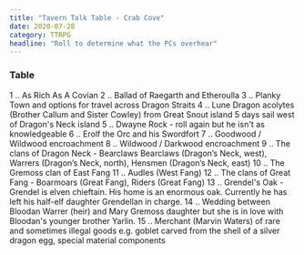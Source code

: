```yaml
---
title: "Tavern Talk Table - Crab Cove"
date: 2020-07-28
category: TTRPG
headline: "Roll to determine what the PCs overhear"
---
```


### Table
1 .. As Rich As A Covian
2 .. Ballad of Raegarth and Etheroulla
3 .. Planky Town and options for travel across Dragon Straits
4 .. Lune Dragon acolytes (Brother Callum and Sister Cowley) from Great Snout island 5 days sail west of Dragon's Neck island
5 .. Dwayne Rock - roll again but he isn't as knowledgeable
6 .. Erolf the Orc and his Swordfort
7 .. Goodwood / Wildwood encroachment
8 .. Wildwood / Darkwood encroachment
9 .. The clans of Dragon Neck - Bearclaws Bearclaws (Dragon’s Neck, west), Warrers (Dragon’s Neck, north), Hensmen (Dragon’s Neck, east)
10 .. The Gremoss clan of East Fang
11 .. Audles (West Fang)
12 .. The clans of Great Fang - Boarmoars (Great Fang), Riders (Great Fang)
13 .. Grendel's Oak - Grendel is elven chieftain. His home is an enormous oak. Currently he has left his half-elf daughter Grendellan in charge.
14 .. Wedding between Bloodan Warrer (heir) and Mary Gremoss daughter but she is in love with Bloodan's younger brother Yarlin.
15 .. Merchant (Marvin Waters) of rare and sometimes illegal goods e.g. goblet carved from the shell of a silver dragon egg, special material components
